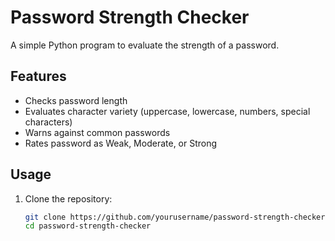 # Password Strength Checker
A simple Python program to evaluate the strength of a password.
## Features
- Checks password length
- Evaluates character variety (uppercase, lowercase, numbers, special characters)
- Warns against common passwords
- Rates password as Weak, Moderate, or Strong
## Usage
1. Clone the repository:
   ```bash
   git clone https://github.com/yourusername/password-strength-checker.git
   cd password-strength-checker
